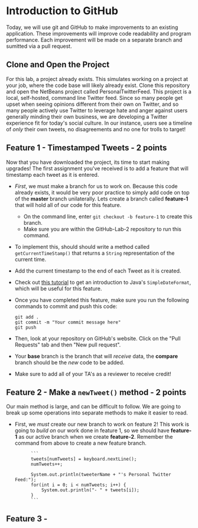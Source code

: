 # Introduction to GitHub

Today, we will use git and GitHub to make improvements to an existing application. These improvements will improve code readability and program performance. Each improvement will be made on a separate branch and sumitted via a pull request.

## Clone and Open the Project

For this lab, a project already exists. This simulates working on a project at your job, where the code base will likely already exist. Clone this repository and open the NetBeans project called PersonalTwitterFeed. This project is a local, self-hosted, command line Twitter feed. Since so many people get upset when seeing opinions different from their own on Twitter, and so many people actively use Twitter to leverage hate and anger against users generally minding their own business, we are developing a Twitter experience fit for today's social culture. In our instance, users see a timeline of _only_ their own tweets, no disagreements and no one for trolls to target!

## Feature 1 - Timestamped Tweets - 2 points

Now that you have downloaded the project, its time to start making upgrades! The first assignment you've received is to add a feature that will timestamp each tweet as it is entered. 

* _First_, we must make a branch for us to work on. Because this code already exists, it would be very poor practice to simply add code on top of the **master** branch unilaterally. Lets create a branch called **feature-1** that will hold all of our code for this feature.
  * On the command line, enter `git checkout -b feature-1` to create this branch.
  * Make sure you are within the GitHub-Lab-2 repository to run this command.

* To implement this, should should write a method called `getCurrentTimeStamp()` that returns a `String` representation of the current time.

* Add the current timestamp to the end of each Tweet as it is created.

* Check out [this tutorial](http://tutorials.jenkov.com/java-internationalization/simpledateformat.html) to get an introduction to Java's `SimpleDateFormat`, which will be useful for this feature.

* Once you have completed this feature, make sure you run the following commands to commit and push this code:
  ```
  git add .
  git commit -m "Your commit message here"
  git push
  ```

* Then, look at your repository on GitHub's website. Click on the "Pull Requests" tab and then "New pull request".

* Your **base** branch is the branch that will _receive_ data, the **compare** branch should be the _new_ code to be added.

* Make sure to add all of your TA's as a reviewer to receive credit!

## Feature 2 - Make a `newTweet()` method - 2 points

Our main method is large, and can be difficult to follow. We are going to break up some operations into separate methods to make it easier to read.

* First, we _must_ create our new branch to work on feature 2! This work is going to _build on_ our work done in feature 1, so we should have **feature-1** as our active branch when we create **feature-2**. Remember the command from above to create a new feature branch.



            ```
            tweets[numTweets] = keyboard.nextLine();
            numTweets++;
            
            System.out.println(tweeterName + "'s Personal Twitter Feed:");
            for(int i = 0; i < numTweets; i++) {
                System.out.println("- " + tweets[i]);
            }
            ```

## Feature 3 - 
